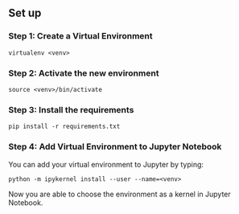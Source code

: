 ## Set up
### Step 1: Create a Virtual Environment
```
virtualenv <venv>
```

### Step 2: Activate the new environment
```
source <venv>/bin/activate
```

### Step 3:  Install the requirements
```
pip install -r requirements.txt
```

### Step 4: Add Virtual Environment to Jupyter Notebook
You can add your virtual environment to Jupyter by typing:

```
python -m ipykernel install --user --name=<venv>
```

Now you are able to choose the environment as a kernel in Jupyter Notebook. 
